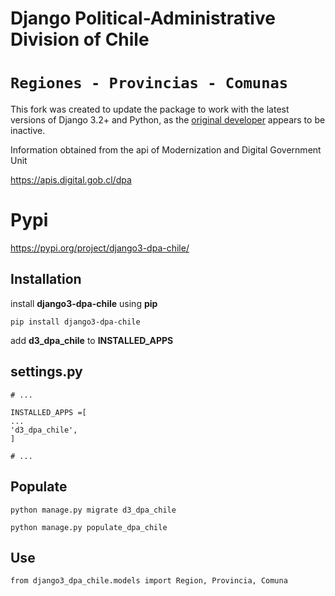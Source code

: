 Django Political-Administrative Division of Chile
=================================================

``Regiones - Provincias - Comunas``
=================================================

This fork was created to update the package to work with the latest versions of Django 3.2+ and Python, as the [original developer](https://github.com/jupitercl/django-dpa-chile) appears to be inactive.

Information obtained from the api of Modernization and Digital Government Unit

https://apis.digital.gob.cl/dpa

Pypi
====

https://pypi.org/project/django3-dpa-chile/

Installation
------------

install **django3-dpa-chile** using **pip**


    pip install django3-dpa-chile

add **d3_dpa_chile** to **INSTALLED_APPS**

settings.py
-----------

    # ...

    INSTALLED_APPS =[
    ...
    'd3_dpa_chile',
    ]

    # ...

Populate
--------

    python manage.py migrate d3_dpa_chile

    python manage.py populate_dpa_chile

Use
---

    from django3_dpa_chile.models import Region, Provincia, Comuna
